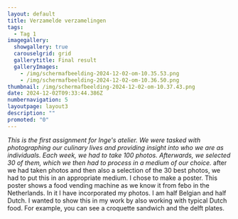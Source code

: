```yaml
---
layout: default
title: Verzamelde verzamelingen
tags:
  - Tag 1
imagegallery:
  showgallery: true
  carouselgrid: grid
  gallerytitle: Final result
  galleryImages:
    - /img/scherm­afbeelding-2024-12-02-om-10.35.53.png
    - /img/scherm­afbeelding-2024-12-02-om-10.36.50.png
thumbnail: /img/scherm­afbeelding-2024-12-02-om-10.37.43.png
date: 2024-12-02T09:33:44.386Z
numbernavigation: 5
layoutpage: layout3
description: ""
promoted: "0"
---
```

*This is the first assignment for Inge's atelier. We were tasked with photographing our culinary lives and providing insight into who we are as individuals. Each week, we had to take 100 photos. Afterwards, we selected 30 of them, which we then had to process in a medium of our choice.* after we had taken photos and then also a selection of the 30 best photos, we had to put this in an appropriate medium. I chose to make a poster. This poster shows a food vending machine as we know it from febo in the Netherlands. In it I have incorporated my photos. I am half Belgian and half Dutch. I wanted to show this in my work by also working with typical Dutch food. For example, you can see a croquette sandwich and the delft plates.